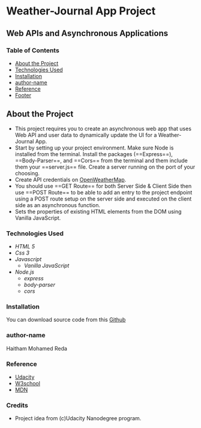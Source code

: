 # Weather-Journal App Project

## Web APIs and Asynchronous Applications

### Table of Contents

- [About the Project](#about-the-project)
- [Technologies Used](#technologies-used)
- [Installation](#installation)
- [author-name](#author-name)
- [Reference](#Reference)
- [Footer](#Footer)

## About the Project

- This project requires you to create an asynchronous web app that uses Web API and user data to dynamically update the UI for a Weather-Journal App.
- Start by setting up your project environment. Make sure Node is installed from the terminal. Install the packages (==Express==), ==Body-Parser==, and ==Cors== from the terminal and them include them your ==server.js== file.
  Create a server running on the port of your choosing.
- Create API credentials on [OpenWeatherMap](OpenWeatherMap.com).
- You should use ==GET Route== for both Server Side & Client Side then use ==POST Route== to be able to add an entry to the project endpoint using a POST route setup on the server side and executed on the client side as an asynchronous function.
- Sets the properties of existing HTML elements from the DOM using Vanilla JavaScript.

### Technologies Used

- _HTML 5_
- _Css 3_
- _Javascript_
  - _Vanilla JavaScript_
- _Node.js_
  - _express_
  - _body-parser_
  - _cors_

### Installation

You can download source code from this [Github](https://github.com/Haitham0Reda/Weather-Journal-App)

### author-name

Haitham Mohamed Reda

### Reference

- [Udacity](https://classroom.udacity.com)
- [W3school](https://www.w3schools.com/)
- [MDN](https://developer.mozilla.org/en-US/)

### Credits

- Project idea from (c)Udacity Nanodegree program.
